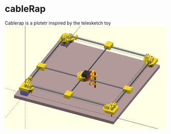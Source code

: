 # cableRap
Cablerap is a plotetr inspired by the telesketch toy
![Cablerap design](https://github.com/lsbrunel/cableRap/blob/master/cableRap.png?raw=true)

